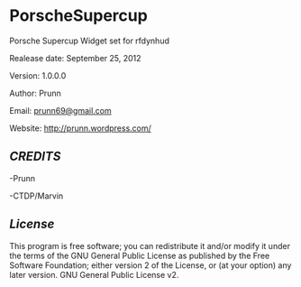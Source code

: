 PorscheSupercup
===============

Porsche Supercup Widget set for rfdynhud

Realease date: September 25, 2012

Version: 1.0.0.0

Author: Prunn

Email: prunn69@gmail.com

Website: http://prunn.wordpress.com/


*CREDITS*
-

-Prunn

-CTDP/Marvin


*License*
-

This program is free software; you can redistribute it and/or modify it under the terms of the GNU General Public License as published by the Free Software Foundation; either version 2 of the License, or (at your option) any later version.
GNU General Public License v2.
